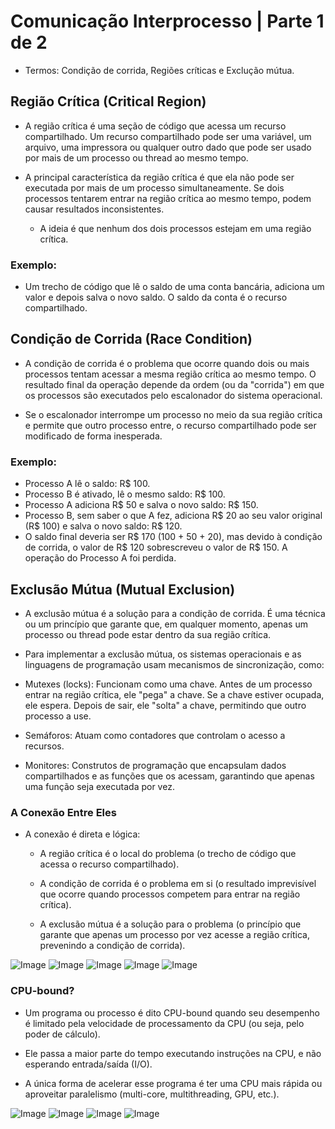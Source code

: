 # Comunicação Interprocesso | Parte 1 de 2 

* Termos: Condição de corrida, Regiões críticas e Exclução mútua.

## Região Crítica (Critical Region)
  
- A região crítica é uma seção de código que acessa um recurso compartilhado. Um recurso compartilhado pode ser uma variável, um arquivo, uma impressora ou qualquer outro dado que pode ser usado por mais de um processo ou thread ao mesmo tempo.
  
- A principal característica da região crítica é que ela não pode ser executada por mais de um processo simultaneamente. Se dois processos tentarem entrar na região crítica ao mesmo tempo, podem causar resultados inconsistentes.
  - A ideia é que nenhum dos dois processos estejam em uma região crítica.

### Exemplo: 
- Um trecho de código que lê o saldo de uma conta bancária, adiciona um valor e depois salva o novo saldo. O saldo da conta é o recurso compartilhado.

## Condição de Corrida (Race Condition)

- A condição de corrida é o problema que ocorre quando dois ou mais processos tentam acessar a mesma região crítica ao mesmo tempo. O resultado final da operação depende da ordem (ou da "corrida") em que os processos são executados pelo escalonador do sistema operacional.

- Se o escalonador interrompe um processo no meio da sua região crítica e permite que outro processo entre, o recurso compartilhado pode ser modificado de forma inesperada.

### Exemplo:

  - Processo A lê o saldo: R$ 100.
  - Processo B é ativado, lê o mesmo saldo: R$ 100.
  - Processo A adiciona R$ 50 e salva o novo saldo: R$ 150.
  - Processo B, sem saber o que A fez, adiciona R$ 20 ao seu valor original (R$ 100) e salva o novo saldo: R$ 120.
  - O saldo final deveria ser R$ 170 (100 + 50 + 20), mas devido à condição de corrida, o valor de R$ 120 sobrescreveu o valor de R$ 150. A operação do Processo A foi perdida.

## Exclusão Mútua (Mutual Exclusion)

- A exclusão mútua é a solução para a condição de corrida. É uma técnica ou um princípio que garante que, em qualquer momento, apenas um processo ou thread pode estar dentro da sua região crítica.

- Para implementar a exclusão mútua, os sistemas operacionais e as linguagens de programação usam mecanismos de sincronização, como:

- Mutexes (locks): Funcionam como uma chave. Antes de um processo entrar na região crítica, ele "pega" a chave. Se a chave estiver ocupada, ele espera. Depois de sair, ele "solta" a chave, permitindo que outro processo a use.

- Semáforos: Atuam como contadores que controlam o acesso a recursos.

- Monitores: Construtos de programação que encapsulam dados compartilhados e as funções que os acessam, garantindo que apenas uma função seja executada por vez.

### A Conexão Entre Eles

- A conexão é direta e lógica:

  - A região crítica é o local do problema (o trecho de código que acessa o recurso compartilhado).

  - A condição de corrida é o problema em si (o resultado imprevisível que ocorre quando processos competem para entrar na região crítica).

  - A exclusão mútua é a solução para o problema (o princípio que garante que apenas um processo por vez acesse a região crítica, prevenindo a condição de corrida).

![Image](https://github.com/user-attachments/assets/4e5eef88-d746-4e6b-bab3-533fe9841ccf)
![Image](https://github.com/user-attachments/assets/817ce001-786f-4112-a79f-d5f881617461)
![Image](https://github.com/user-attachments/assets/95e70304-d2cb-44b7-86ab-0d5fd4062845)
![Image](https://github.com/user-attachments/assets/b5cdfe77-bbe8-4696-a3c1-818352061c81)
![Image](https://github.com/user-attachments/assets/f0fbb177-1a4d-4ade-a81f-a129b276a284)

### CPU-bound?
- Um programa ou processo é dito CPU-bound quando seu desempenho é limitado pela velocidade de processamento da CPU (ou seja, pelo poder de cálculo).

- Ele passa a maior parte do tempo executando instruções na CPU, e não esperando entrada/saída (I/O).

- A única forma de acelerar esse programa é ter uma CPU mais rápida ou aproveitar paralelismo (multi-core, multithreading, GPU, etc.).

![Image](https://github.com/user-attachments/assets/55aac92a-efe5-4d00-a93a-614060696b74)
![Image](https://github.com/user-attachments/assets/c83ec6eb-3136-4fe7-b74e-cffcb9c8a4f7)
![Image](https://github.com/user-attachments/assets/81f107d3-6f4e-4ab9-81a2-7bb108d0baf7)
![Image](https://github.com/user-attachments/assets/d03f467b-b776-4b5f-94d6-6abe08dbe961)
